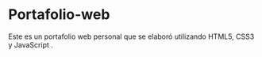 # Portafolio-web
Este es un portafolio web personal que se elaboró utilizando HTML5, CSS3 y JavaScript .

